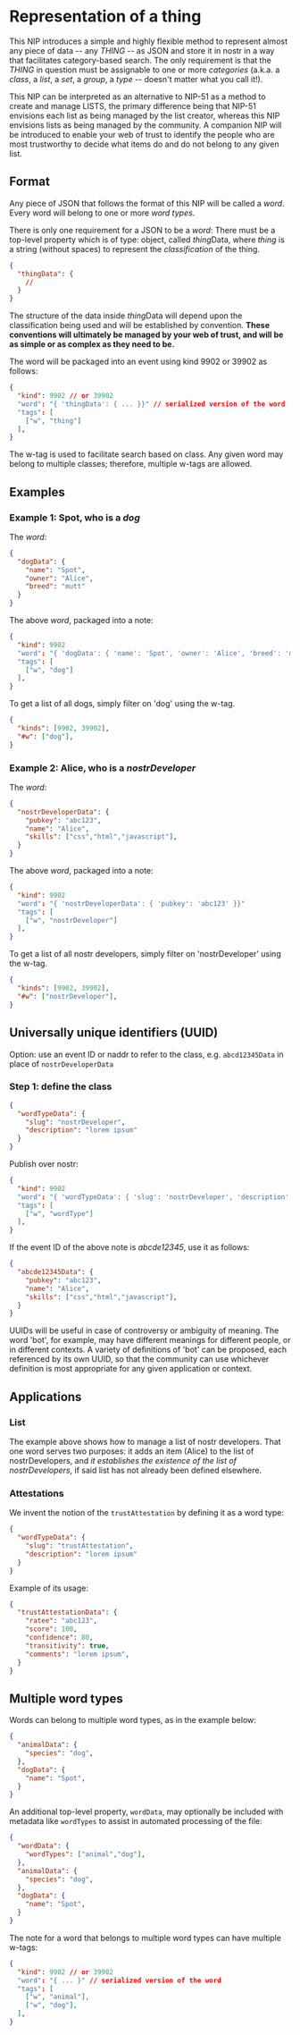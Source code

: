 Representation of a thing
=====

This NIP introduces a simple and highly flexible method to represent almost any piece of data -- any _THING_ -- as JSON and store it in nostr in a way that facilitates category-based search. The only requirement is that the _THING_ in question must be assignable to one or more _categories_ (a.k.a. a _class_, a _list_, a _set_, a _group_, a _type_ -- doesn't matter what you call it!).

This NIP can be interpreted as an alternative to NIP-51 as a method to create and manage LISTS, the primary difference being that NIP-51 envisions each list as being managed by the list creator, whereas this NIP envisions lists as being managed by the community. A companion NIP will be introduced to enable your web of trust to identify the people who are most trustworthy to decide what items do and do not belong to any given list.

## Format

Any piece of JSON that follows the format of this NIP will be called a _word_. Every word will belong to one or more _word types_.

There is only one requirement for a JSON to be a _word_: There must be a top-level property which is of type: object, called *thing*Data, where *thing* is a string (without spaces) to represent the _classification_ of the thing.

```json
{
  "thingData": {
    //
  }
}
```

The structure of the data inside *thing*Data will depend upon the classification being used and will be established by convention. **These conventions will ultimately be managed by your web of trust, and will be as simple or as complex as they need to be.**

The word will be packaged into an event using kind 9902 or 39902 as follows:

```json
{
  "kind": 9902 // or 39902
  "word": "{ 'thingData': { ... }}" // serialized version of the word
  "tags": [
    ["w", "thing"]
  ],
}
```

The w-tag is used to facilitate search based on class. Any given word may belong to multiple classes; therefore, multiple w-tags are allowed.

## Examples

### Example 1: Spot, who is a *dog*

The _word_:

```json
{
  "dogData": {
    "name": "Spot",
    "owner": "Alice",
    "breed": "mutt"
  }
}
```

The above _word_, packaged into a note:

```json
{
  "kind": 9902 
  "word": "{ 'dogData': { 'name': 'Spot', 'owner': 'Alice', 'breed': 'mutt' }}"
  "tags": [
    ["w", "dog"]
  ],
}
```

To get a list of all dogs, simply filter on 'dog' using the w-tag.

```json
{
  "kinds": [9902, 39902],
  "#w": ["dog"],
}
```

### Example 2: Alice, who is a *nostrDeveloper*

The _word_:

```json
{
  "nostrDeveloperData": {
    "pubkey": "abc123",
    "name": "Alice",
    "skills": ["css","html","javascript"],
  }
}
```

The above _word_, packaged into a note:

```json
{
  "kind": 9902 
  "word": "{ 'nostrDeveloperData': { 'pubkey': 'abc123' }}"
  "tags": [
    ["w", "nostrDeveloper"]
  ],
}
```


To get a list of all nostr developers, simply filter on 'nostrDeveloper' using the w-tag.

```json
{
  "kinds": [9902, 39902],
  "#w": ["nostrDeveloper"],
}
```
## Universally unique identifiers (UUID)

Option: use an event ID or naddr to refer to the class, e.g. `abcd12345Data` in place of `nostrDeveloperData`

### Step 1: define the class

```json
{
  "wordTypeData": {
    "slug": "nostrDeveloper",
    "description": "lorem ipsum"
  }
}
```

Publish over nostr: 

```json
{
  "kind": 9902 
  "word": "{ 'wordTypeData': { 'slug': 'nostrDeveloper', 'description': 'lorem ipsum' }}"
  "tags": [
    ["w", "wordType"]
  ],
}
```

If the event ID of the above note is _abcde12345_, use it as follows:

```json
{
  "abcde12345Data": {
    "pubkey": "abc123",
    "name": "Alice",
    "skills": ["css","html","javascript"],
  }
}
```

UUIDs will be useful in case of controversy or ambiguity of meaning. The word 'bot', for example, may have different meanings for different people, or in different contexts. A variety of definitions of 'bot' can be proposed, each referenced by its own UUID, so that the community can use whichever definition is most appropriate for any given application or context.

## Applications

### List

The example above shows how to manage a list of nostr developers. That one word serves two purposes: it adds an item (Alice) to the list of nostrDevelopers, and _it establishes the existence of the list of nostrDevelopers_, if said list has not already been defined elsewhere.

### Attestations

We invent the notion of the `trustAttestation` by defining it as a word type:

```json
{
  "wordTypeData": {
    "slug": "trustAttestation",
    "description": "lorem ipsum"
  }
}
```

Example of its usage:

```json
{
  "trustAttestationData": {
    "ratee": "abc123",
    "score": 100,
    "confidence": 80,
    "transitivity": true,
    "comments": "lorem ipsum",
  }
}
```

## Multiple word types

Words can belong to multiple word types, as in the example below:

```json
{
  "animalData": {
    "species": "dog",
  },
  "dogData": {
    "name": "Spot",
  }
}
```

An additional top-level property, `wordData`, may optionally be included with metadata like `wordTypes` to assist in automated processing of the file:

```json
{
  "wordData": {
    "wordTypes": ["animal","dog"],
  },
  "animalData": {
    "species": "dog",
  },
  "dogData": {
    "name": "Spot",
  }
}
```

The note for a word that belongs to multiple word types can have multiple w-tags:

```json
{
  "kind": 9902 // or 39902
  "word": "{ ... }" // serialized version of the word
  "tags": [
    ["w", "animal"],
    ["w", "dog"],
  ],
}
